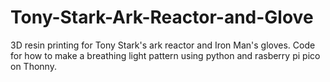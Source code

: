 # Tony-Stark-Ark-Reactor-and-Glove
3D resin printing for Tony Stark's ark reactor and Iron Man's gloves. Code for how to make a breathing light pattern using python and rasberry pi pico on Thonny.
